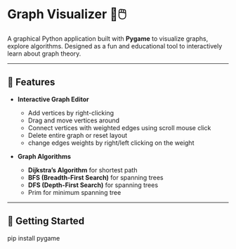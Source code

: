 # Graph Visualizer 🧠🖱️

A graphical Python application built with **Pygame** to visualize graphs, explore algorithms. Designed as a fun and educational tool to interactively learn about graph theory.

---

## 🧩 Features

- **Interactive Graph Editor**
  - Add vertices by right-clicking
  - Drag and move vertices around
  - Connect vertices with weighted edges using scroll mouse click
  - Delete entire graph or reset layout
  - change edges weights by right/left clicking on the weight

- **Graph Algorithms**
  - **Dijkstra’s Algorithm** for shortest path
  - **BFS (Breadth-First Search)** for spanning trees
  - **DFS (Depth-First Search)** for spanning trees
  - Prim for minimum spanning tree

---

## 🚀 Getting Started
pip install pygame
